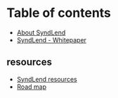 # Table of contents

* [About SyndLend](README.md)
* [SyndLend - Whitepaper](whitepaper.md)

## resources

* [SyndLend resources](resources/untitled-1.md)
* [Road map](resources/untitled.md)


